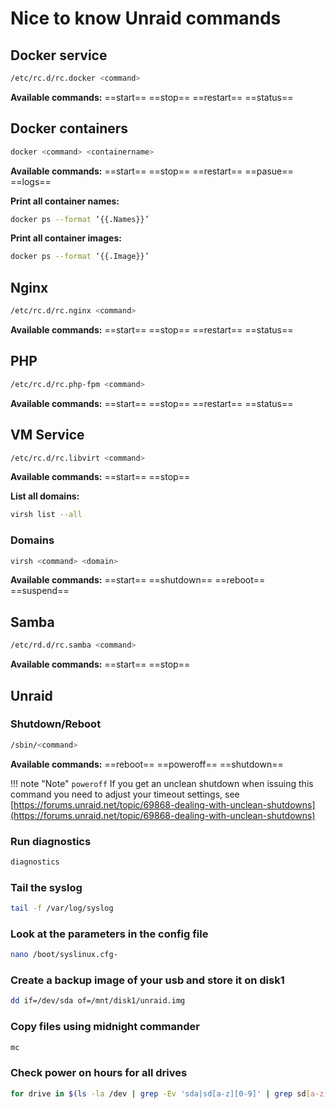 
# Nice to know Unraid commands

## Docker service

```bash
/etc/rc.d/rc.docker <command>
```

**Available commands:**
==start== ==stop== ==restart== ==status==

## Docker containers

```bash
docker <command> <containername>
```

**Available commands:**
==start== ==stop== ==restart== ==pasue== ==logs==

**Print all container names:**

```bash
docker ps --format ‘{{.Names}}’
```

**Print all container images:**

```bash
docker ps --format ‘{{.Image}}’
```

## Nginx

```bash
/etc/rc.d/rc.nginx <command>
```

**Available commands:**
==start== ==stop== ==restart== ==status==

## PHP

```bash
/etc/rc.d/rc.php-fpm <command>
```

**Available commands:**
==start== ==stop== ==restart== ==status==

## VM Service

```bash
/etc/rc.d/rc.libvirt <command>
```

**Available commands:**
==start== ==stop==

**List all domains:**

```bash
virsh list --all
```

### Domains

```bash
virsh <command> <domain>
```

**Available commands:**
==start== ==shutdown== ==reboot== ==suspend==

## Samba

```bash
/etc/rd.d/rc.samba <command>
```

**Available commands:**
==start== ==stop==

## Unraid

### Shutdown/Reboot

```bash
/sbin/<command>
```

**Available commands:**
==reboot== ==poweroff== ==shutdown==

!!! note "Note"
    `poweroff` If you get an unclean shutdown when issuing this command you need to adjust your timeout settings,
    see [https://forums.unraid.net/topic/69868-dealing-with-unclean-shutdowns](https://forums.unraid.net/topic/69868-dealing-with-unclean-shutdowns)

### Run diagnostics

```bash
diagnostics
```

### Tail the syslog

```bash
tail -f /var/log/syslog
```

### Look at the parameters in the config file

```bash
nano /boot/syslinux.cfg-
```

### Create a backup image of your usb and store it on disk1

```bash
dd if=/dev/sda of=/mnt/disk1/unraid.img
```

### Copy files using midnight commander

```bash
mc
```

### Check power on hours for all drives

```bash
for drive in $(ls -la /dev | grep -Ev 'sda|sd[a-z][0-9]' | grep sd[a-z] | awk '{print $10}'); do hours=$(smartctl --all /dev/${drive} | grep Power_On_Hours | awk '{print $10}'); echo "Power on Hours for ${drive}: ${hours}"; echo ''; done
```
